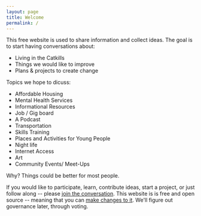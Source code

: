 ```yaml
---
layout: page
title: Welcome
permalink: /
---
```


This free website is used to share information and collect ideas. The goal is to start having conversations about: 
- Living in the Catkills
- Things we would like to improve
- Plans & projects to create change

Topics we hope to dicuss:

- Affordable Housing
- Mental Health Services
- Informational Resources
- Job / Gig board
- A Podcast
- Transportation
- Skills Training
- Places and Activities for Young People
- Night life
- Internet Access
- Art
- Community Events/ Meet-Ups

Why? Things could be better for most people.

If you would like to participate, learn, contribute ideas, start a project, or just follow along -- please [join the conversation](https://github.com/katskillskat/katskills-org/discussions/1). This website is is free and open source -- meaning that you can [make changes to it](https://github.com/katskillskat/katskills-org). We'll figure out governance later, through voting.
